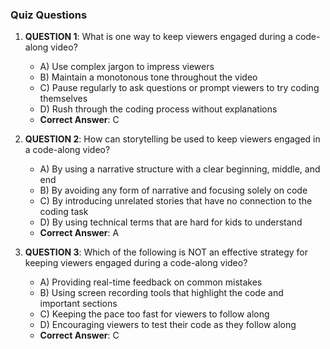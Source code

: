 ### Quiz Questions ###

1. **QUESTION 1**: What is one way to keep viewers engaged during a code-along video?
   - A) Use complex jargon to impress viewers
   - B) Maintain a monotonous tone throughout the video
   - C) Pause regularly to ask questions or prompt viewers to try coding themselves
   - D) Rush through the coding process without explanations
   - **Correct Answer**: C

2. **QUESTION 2**: How can storytelling be used to keep viewers engaged in a code-along video?
   - A) By using a narrative structure with a clear beginning, middle, and end
   - B) By avoiding any form of narrative and focusing solely on code
   - C) By introducing unrelated stories that have no connection to the coding task
   - D) By using technical terms that are hard for kids to understand
   - **Correct Answer**: A

3. **QUESTION 3**: Which of the following is NOT an effective strategy for keeping viewers engaged during a code-along video?
   - A) Providing real-time feedback on common mistakes
   - B) Using screen recording tools that highlight the code and important sections
   - C) Keeping the pace too fast for viewers to follow along
   - D) Encouraging viewers to test their code as they follow along
   - **Correct Answer**: C